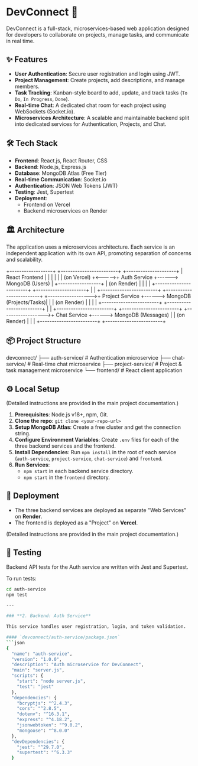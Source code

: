 # DevConnect 🚀

DevConnect is a full-stack, microservices-based web application designed for developers to collaborate on projects, manage tasks, and communicate in real time.

## ✨ Features

* **User Authentication**: Secure user registration and login using JWT.
* **Project Management**: Create projects, add descriptions, and manage members.
* **Task Tracking**: Kanban-style board to add, update, and track tasks (`To Do`, `In Progress`, `Done`).
* **Real-time Chat**: A dedicated chat room for each project using WebSockets (Socket.io).
* **Microservices Architecture**: A scalable and maintainable backend split into dedicated services for Authentication, Projects, and Chat.

## 🛠️ Tech Stack

* **Frontend**: React.js, React Router, CSS
* **Backend**: Node.js, Express.js
* **Database**: MongoDB Atlas (Free Tier)
* **Real-time Communication**: Socket.io
* **Authentication**: JSON Web Tokens (JWT)
* **Testing**: Jest, Supertest
* **Deployment**:
    * Frontend on Vercel
    * Backend microservices on Render

## 🏛️ Architecture

The application uses a microservices architecture. Each service is an independent application with its own API, promoting separation of concerns and scalability.

+------------------+ +------------------------+ +---------------------+ | React Frontend | | | | | | (on Vercel) +<----->+ Auth Service +------> MongoDB (Users) | +------------------+ | (on Render) | | | | +------------------------+ +---------------------+ | | +------------------------+ +-------------------------+ +------------------>+ Project Service +------> MongoDB (Projects/Tasks)| | | (on Render) | | | | +------------------------+ +-------------------------+ | | +------------------------+ +------------------------+ +------------------>+ Chat Service +------> MongoDB (Messages) | | (on Render) | | | +------------------------+ +------------------------+

## 📦 Project Structure

devconnect/ ├── auth-service/ # Authentication microservice ├── chat-service/ # Real-time chat microservice ├── project-service/ # Project & task management microservice └── frontend/ # React client application


## ⚙️ Local Setup

(Detailed instructions are provided in the main project documentation.)

1.  **Prerequisites**: Node.js v18+, npm, Git.
2.  **Clone the repo**: `git clone <your-repo-url>`
3.  **Setup MongoDB Atlas**: Create a free cluster and get the connection string.
4.  **Configure Environment Variables**: Create `.env` files for each of the three backend services and the frontend.
5.  **Install Dependencies**: Run `npm install` in the root of each service (`auth-service`, `project-service`, `chat-service`) and `frontend`.
6.  **Run Services**:
    * `npm start` in each backend service directory.
    * `npm start` in the `frontend` directory.

## 🚀 Deployment

* The three backend services are deployed as separate "Web Services" on **Render**.
* The frontend is deployed as a "Project" on **Vercel**.

(Detailed instructions are provided in the main project documentation.)

## 🧪 Testing

Backend API tests for the Auth service are written with Jest and Supertest.

To run tests:
```bash
cd auth-service
npm test

---

### **2. Backend: Auth Service**

This service handles user registration, login, and token validation.

#### `devconnect/auth-service/package.json`
```json
{
  "name": "auth-service",
  "version": "1.0.0",
  "description": "Auth microservice for DevConnect",
  "main": "server.js",
  "scripts": {
    "start": "node server.js",
    "test": "jest"
  },
  "dependencies": {
    "bcryptjs": "^2.4.3",
    "cors": "^2.8.5",
    "dotenv": "^16.3.1",
    "express": "^4.18.2",
    "jsonwebtoken": "^9.0.2",
    "mongoose": "^8.0.0"
  },
  "devDependencies": {
    "jest": "^29.7.0",
    "supertest": "^6.3.3"
  }